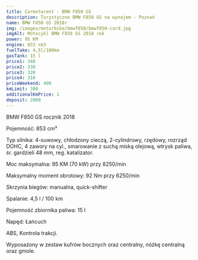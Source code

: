 ```yaml
---
title: Carmotorent - BMW F850 GS
description: Turystyczne BMW F850 GS na wynajem - Poznań
name: BMW F850 GS 2018r
img: /images/motorbike/bmwf850/bmwf850-card.jpg
imgAlt: Motocykl BMW F850 GS 2018 rok
power: 95 KM
engine: 853 cm3
fuelTake: 4,5l/100km
gasTank: 15 l
price1: 340
price2: 330
price3: 320
price4: 310
priceWeekend: 400
kmLimit: 300
additionalKmPrice: 1
deposit: 2000
---
```


BMW F850 GS rocznik 2018

Pojemność: 853 cm³

Typ silnika: 4-suwowy, chłodzony cieczą, 2-cylindrowy, rzędowy, rozrząd DOHC, 4 zawory na cyl., smarowanie z suchą miską olejową, wtrysk paliwa, śr. gardzieli 48 mm, reg. katalizator.

Moc maksymalna: 95 KM (70 kW) przy 8250/min

Maksymalny moment obrotowy: 92 Nm przy 6250/min

Skrzynia biegów: manualna, quick-shifter

Spalanie: 4,5 l / 100 km

Pojemność zbiornika paliwa: 15 l

Napęd: Łańcuch

ABS, Kontrola trakcji.

Wyposażony w zestaw kufrów bocznych oraz centralny, nóżkę centralną oraz gmole.

